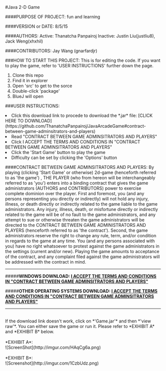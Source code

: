 #Java 2-D Game

####PURPOSE OF PROJECT: 
fun and learning

####VERSION or DATE: 
8/5/15

####AUTHORS: 
Active: Thanatcha Panpairoj
Inactive: Justin Liu(justliu8), Jack Weng(xhxhil)

####CONTRIBUTORS:
Jay Wang (gnarfardjr)

###HOW TO START THIS PROJECT: 
This is for editing the code. If you want to play the game, refer to 'USER INSTRUCTIONS' further down the page.
<ol>
<li>Clone this repo</li>
<li>Find it in explorer</li>
<li>Open 'src' to get to the sorce</li>
<li>Double-click 'package'</li>
<li>BlueJ will open</li>
</ol>

###USER INSTRUCTIONS: 
<li>Click this download link to procede to download the *.jar* file: [CLICK HERE TO DOWNLOAD](https://github.com/ThanatchaPanpairoj/JavaArcadeGame#contract-between-game-adminsitrators-and-players)</li>
<li>Read "CONTRACT BETWEEN GAME ADMINSITRATORS AND PLAYERS"</li>
<li>Click I ACCEPT THE TERMS AND CONDITIONS IN "CONTRACT BETWEEN GAME ADMINSITRATORS AND PLAYERS"</li>
<li>Click the 'Start Game' button to play the game</li>
<li>Difficulty can be set by clicking the 'Options' button</li>

####CONTRACT BETWEEN GAME ADMINSITRATORS AND PLAYERS:
By playing (clicking 'Start Game' or otherwise) 2d-game (henceforth referred to as 'the game') , THE PLAYER (who from hereon will be interchangeably referred to as 'you') enters into a binding contract that gives the game administrators (AUTHORS and CONTRIBUTORS) power to exercise complete dominion over the player. First and foremost, you (and any persons representing you directly or indirectly) will not hold any injury, illness, or death directly or indirectly related to the game liable to the game administrators. Any injury, illness, death, or misfortune directly or indirectly related to the game will be of no fault to the game administrators, and any attempt to sue or otherwise threaten the game administrators will be directed to the CONTRACT BETWEEN GAME ADMINISTRATORS AND PLAYERS (henceforth referred to as 'the contract'). Second, the game administrators reserve the right to change any rule, term, and/or condition in regards to the game at any time. You (and any persons associated with you) have no right whatsoever to protest against the game administrators in the settings (current and/or new). Playing the game amounts to acceptance of the contract, and any complaint filed against the game administrators will be addressed with the contract in mind.

---
#####**WINDOWS DOWNLOAD: [I ACCEPT THE TERMS AND CONDITIONS IN "CONTRACT BETWEEN GAME ADMINSITRATORS AND PLAYERS"](Game.exe?raw=true)**

#####**OTHER OPERATING SYSTEMS DOWNLOAD: [I ACCEPT THE TERMS AND CONDITIONS IN "CONTRACT BETWEEN GAME ADMINSITRATORS AND PLAYERS"](Game.jar?raw=true)**

---

<br>
If the download link doesn't work, click on *'Game.jar'* and then *'view raw'*. You can either save the game or run it. Please refer to *EXHIBIT A* and *EXHIBIT B* below.
<br>
<br>
*EXHIBIT A*:
<br>
![ScreenShot](http://imgur.com/HAqCg6a.png)
<br>
<br>
*EXHIBIT B*:
<br>
![Screenshot](http://imgur.com/1CzbUdz.png)
